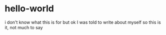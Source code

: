 # hello-world
i don't know what this is for but ok
I was told to write about myself so this is it, not much to say
